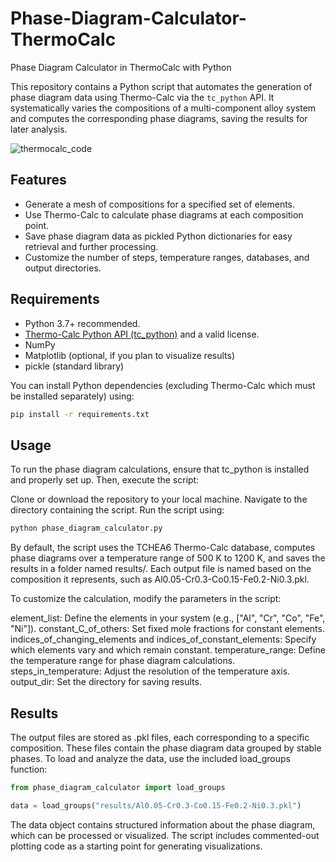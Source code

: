# Phase-Diagram-Calculator-ThermoCalc
Phase Diagram Calculator in ThermoCalc with Python

This repository contains a Python script that automates the generation of phase diagram data using Thermo-Calc via the `tc_python` API. It systematically varies the compositions of a multi-component alloy system and computes the corresponding phase diagrams, saving the results for later analysis.

![thermocalc_code](https://github.com/user-attachments/assets/c094cfd6-d40f-4671-b7fb-cba9022a7581)


## Features

- Generate a mesh of compositions for a specified set of elements.
- Use Thermo-Calc to calculate phase diagrams at each composition point.
- Save phase diagram data as pickled Python dictionaries for easy retrieval and further processing.
- Customize the number of steps, temperature ranges, databases, and output directories.

## Requirements

- Python 3.7+ recommended.
- [Thermo-Calc Python API (tc_python)](https://thermocalc.com/products/thermo-calc/) and a valid license.
- NumPy
- Matplotlib (optional, if you plan to visualize results)
- pickle (standard library)

You can install Python dependencies (excluding Thermo-Calc which must be installed separately) using:
```bash
pip install -r requirements.txt

```

## Usage
To run the phase diagram calculations, ensure that tc_python is installed and properly set up. Then, execute the script:

Clone or download the repository to your local machine.
Navigate to the directory containing the script.
Run the script using:
```bash
python phase_diagram_calculator.py
```
By default, the script uses the TCHEA6 Thermo-Calc database, computes phase diagrams over a temperature range of 500 K to 1200 K, and saves the results in a folder named results/. Each output file is named based on the composition it represents, such as Al0.05-Cr0.3-Co0.15-Fe0.2-Ni0.3.pkl.

To customize the calculation, modify the parameters in the script:

element_list: Define the elements in your system (e.g., ["Al", "Cr", "Co", "Fe", "Ni"]).
constant_C_of_others: Set fixed mole fractions for constant elements.
indices_of_changing_elements and indices_of_constant_elements: Specify which elements vary and which remain constant.
temperature_range: Define the temperature range for phase diagram calculations.
steps_in_temperature: Adjust the resolution of the temperature axis.
output_dir: Set the directory for saving results.


## Results
The output files are stored as .pkl files, each corresponding to a specific composition. These files contain the phase diagram data grouped by stable phases. To load and analyze the data, use the included load_groups function:

```python
from phase_diagram_calculator import load_groups

data = load_groups("results/Al0.05-Cr0.3-Co0.15-Fe0.2-Ni0.3.pkl")
```
The data object contains structured information about the phase diagram, which can be processed or visualized. The script includes commented-out plotting code as a starting point for generating visualizations.

